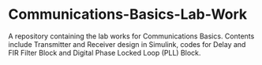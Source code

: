 # Communications-Basics-Lab-Work
A repository containing the lab works for Communications Basics. Contents include Transmitter and Receiver design in Simulink, codes for Delay and FIR Filter Block and Digital Phase Locked Loop (PLL) Block.
